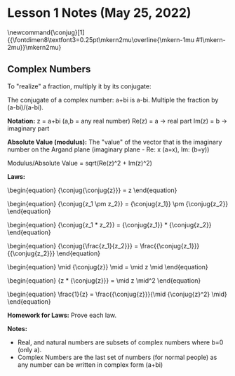 # Lesson 1 Notes (May 25, 2022)
\newcommand{\conjug}[1]{{\fontdimen8\textfont3=0.25pt\mkern2mu\overline{\mkern-1mu #1\mkern-2mu}}\mkern2mu}

## Complex Numbers
To "realize" a fraction, multiply it by its conjugate:

The conjugate of a complex number: a+bi is a-bi. Multiple the fraction by (a-bi)/(a-bi).

**Notation:**
z = a+bi (a,b = any real number)
Re(z) = a -> real part
Im(z) = b -> imaginary part

**Absolute Value (modulus):**
The "value" of the vector that is the imaginary number on the Argand plane (imaginary plane - Re: x (a=x), Im: (b=y))

Modulus/Absolute Value = sqrt(Re(z)^2 + Im(z)^2)

**Laws:**

\begin{equation}
	{\conjug{\conjug{z}}} = z
\end{equation}

\begin{equation}
{\conjug{z_1 \pm z_2}} = {\conjug{z_1}} \pm {\conjug{z_2}}
\end{equation}

\begin{equation}
{\conjug{z_1 * z_2}} = {\conjug{z_1}} * {\conjug{z_2}}
\end{equation}

\begin{equation}
{\conjug{\frac{z_1}{z_2}}} = \frac{{\conjug{z_1}}}{{\conjug{z_2}}}
\end{equation}

\begin{equation}
\mid {\conjug{z}} \mid = \mid z \mid
\end{equation}

\begin{equation}
{z * {\conjug{z}}} = \mid z \mid^2 
\end{equation}

\begin{equation}
\frac{1}{z} = \frac{{\conjug{z}}}{\mid {\conjug{z}^2} \mid}
\end{equation}

**Homework for Laws:** Prove each law.

**Notes:**

- Real, and natural numbers are subsets of complex numbers where b=0 (only a).
- Complex Numbers are the last set of numbers (for normal people) as any number can be written in complex form (a+bi)

